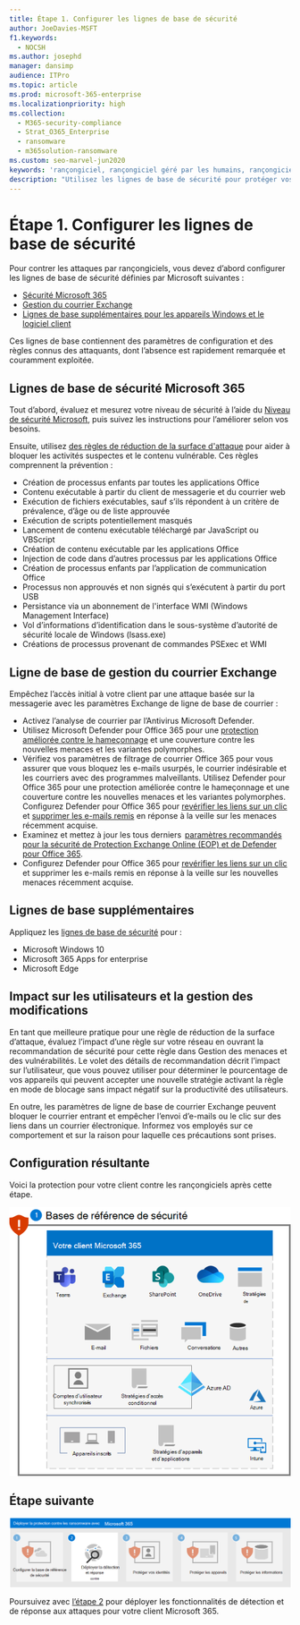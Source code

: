 ```yaml
---
title: Étape 1. Configurer les lignes de base de sécurité
author: JoeDavies-MSFT
f1.keywords:
  - NOCSH
ms.author: josephd
manager: dansimp
audience: ITPro
ms.topic: article
ms.prod: microsoft-365-enterprise
ms.localizationpriority: high
ms.collection:
  - M365-security-compliance
  - Strat_O365_Enterprise
  - ransomware
  - m365solution-ransomware
ms.custom: seo-marvel-jun2020
keywords: 'rançongiciel, rançongiciel géré par les humains, rançongiciel géré par l’homme, HumOR, attaque par extorsion, attaque par rançongiciel, chiffrement, cryptovirologie, zéro virus'
description: "Utilisez les lignes de base de sécurité pour protéger vos ressources Microsoft\_365 contre les attaques par rançongiciel."
---
```


# <a name="step-1-configure-security-baselines"></a>Étape 1. Configurer les lignes de base de sécurité

Pour contrer les attaques par rançongiciels, vous devez d’abord configurer les lignes de base de sécurité définies par Microsoft suivantes :

- [Sécurité Microsoft 365](#microsoft-365-security-baseline)
- [Gestion du courrier Exchange](#exchange-email-management-baseline)
- [Lignes de base supplémentaires pour les appareils Windows et le logiciel client](#additional-baselines)

Ces lignes de base contiennent des paramètres de configuration et des règles connus des attaquants, dont l’absence est rapidement remarquée et couramment exploitée.

## <a name="microsoft-365-security-baseline"></a>Lignes de base de sécurité Microsoft 365

Tout d’abord, évaluez et mesurez votre niveau de sécurité à l’aide du [Niveau de sécurité Microsoft](/microsoft-365/security/defender/microsoft-secure-score), puis suivez les instructions pour l’améliorer selon vos besoins.

Ensuite, utilisez [des règles de réduction de la surface d'attaque](/microsoft-365/security/defender-endpoint/attack-surface-reduction-rules-deployment) pour aider à bloquer les activités suspectes et le contenu vulnérable. Ces règles comprennent la prévention :

- Création de processus enfants par toutes les applications Office
- Contenu exécutable à partir du client de messagerie et du courrier web
- Exécution de fichiers exécutables, sauf s’ils répondent à un critère de prévalence, d’âge ou de liste approuvée
- Exécution de scripts potentiellement masqués
- Lancement de contenu exécutable téléchargé par JavaScript ou VBScript
- Création de contenu exécutable par les applications Office
- Injection de code dans d’autres processus par les applications Office
- Création de processus enfants par l’application de communication Office
- Processus non approuvés et non signés qui s’exécutent à partir du port USB
- Persistance via un abonnement de l'interface WMI (Windows Management Interface)
- Vol d’informations d’identification dans le sous-système d’autorité de sécurité locale de Windows (lsass.exe)
- Créations de processus provenant de commandes PSExec et WMI

## <a name="exchange-email-management-baseline"></a>Ligne de base de gestion du courrier Exchange 

Empêchez l’accès initial à votre client par une attaque basée sur la messagerie avec les paramètres Exchange de ligne de base de courrier :

- Activez l’analyse de courrier par l’Antivirus Microsoft Defender.
- Utilisez Microsoft Defender pour Office 365 pour une [protection améliorée contre le hameçonnage](/microsoft-365/security/office-365-security/anti-phishing-protection) et une couverture contre les nouvelles menaces et les variantes polymorphes.
- Vérifiez vos paramètres de filtrage de courrier Office 365 pour vous assurer que vous bloquez les e-mails usurpés, le courrier indésirable et les courriers avec des programmes malveillants. Utilisez Defender pour Office 365 pour une protection améliorée contre le hameçonnage et une couverture contre les nouvelles menaces et les variantes polymorphes. Configurez Defender pour Office 365 pour [revérifier les liens sur un clic](/microsoft-365/security/office-365-security/atp-safe-links) et [supprimer les e-mails remis](/microsoft-365/security/office-365-security/zero-hour-auto-purge) en réponse à la veille sur les menaces récemment acquise.
- Examinez et mettez à jour les tous derniers  [paramètres recommandés pour la sécurité de Protection Exchange Online (EOP) et de Defender pour Office 365](/microsoft-365/security/office-365-security/recommended-settings-for-eop-and-office365-atp).
- Configurez Defender pour Office 365 pour [revérifier les liens sur un clic](/microsoft-365/security/office-365-security/set-up-safe-links-policies) et supprimer les e-mails remis en réponse à la veille sur les nouvelles menaces récemment acquise.

## <a name="additional-baselines"></a>Lignes de base supplémentaires

Appliquez les [lignes de base de sécurité](https://techcommunity.microsoft.com/t5/microsoft-security-baselines/bg-p/Microsoft-Security-Baselines) pour :

- Microsoft Windows 10
- Microsoft 365 Apps for enterprise
- Microsoft Edge

## <a name="impact-on-users-and-change-management"></a>Impact sur les utilisateurs et la gestion des modifications

En tant que meilleure pratique pour une règle de réduction de la surface d’attaque, évaluez l’impact d’une règle sur votre réseau en ouvrant la recommandation de sécurité pour cette règle dans Gestion des menaces et des vulnérabilités. Le volet des détails de recommandation décrit l’impact sur l’utilisateur, que vous pouvez utiliser pour déterminer le pourcentage de vos appareils qui peuvent accepter une nouvelle stratégie activant la règle en mode de blocage sans impact négatif sur la productivité des utilisateurs.

En outre, les paramètres de ligne de base de courrier Exchange peuvent bloquer le courrier entrant et empêcher l’envoi d’e-mails ou le clic sur des liens dans un courrier électronique. Informez vos employés sur ce comportement et sur la raison pour laquelle ces précautions sont prises.

## <a name="resulting-configuration"></a>Configuration résultante

Voici la protection pour votre client contre les rançongiciels après cette étape.

![Protection contre les rançongiciels pour votre client Microsoft 365 après l’étape 1](../media/ransomware-protection-microsoft-365/ransomware-protection-microsoft-365-architecture-step1.png)


## <a name="next-step"></a>Étape suivante

[![Étape 2 pour la protection contre les rançongiciels avec Microsoft 365](../media/ransomware-protection-microsoft-365/ransomware-protection-microsoft-365-step2.png)](ransomware-protection-microsoft-365-attack-detection-response.md)

Poursuivez avec [l’étape 2](ransomware-protection-microsoft-365-attack-detection-response.md) pour déployer les fonctionnalités de détection et de réponse aux attaques pour votre client Microsoft 365.
